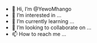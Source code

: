 - 👋 Hi, I’m @YewoMhango
- 👀 I’m interested in ...
- 🌱 I’m currently learning ...
- 💞️ I’m looking to collaborate on ...
- 📫 How to reach me ...

<!---
YewoMhango/YewoMhango is a ✨ special ✨ repository because its `README.md` (this file) appears on your GitHub profile.
You can click the Preview link to take a look at your changes.
--->
